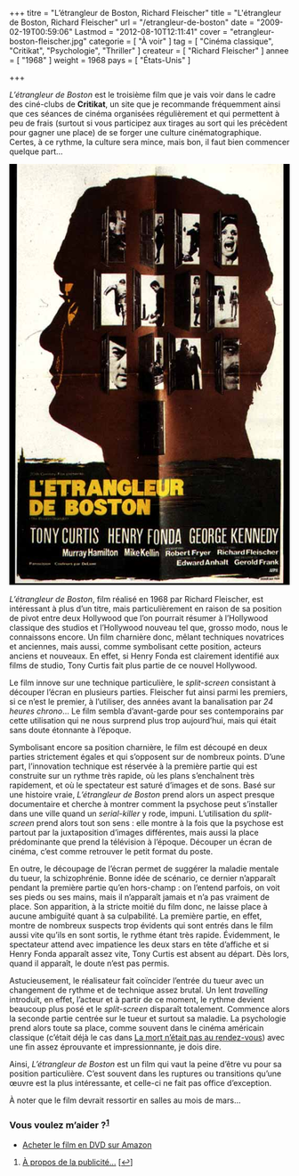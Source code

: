 +++
titre = "L&rsquo;étrangleur de Boston, Richard Fleischer"
title = "L'étrangleur de Boston, Richard Fleischer"
url = "/etrangleur-de-boston"
date = "2009-02-19T00:59:06"
Lastmod = "2012-08-10T12:11:41"
cover = "etrangleur-boston-fleischer.jpg"
categorie = [ "À voir" ]
tag = [ "Cinéma classique", "Critikat", "Psychologie", "Thriller" ]
createur = [ "Richard Fleischer" ]
annee = [ "1968" ]
weight = 1968
pays = [ "États-Unis" ]

+++

<p><em>L&rsquo;étrangleur de Boston</em> est le troisième film que je vais voir dans le cadre des ciné-clubs de <strong>Critikat</strong>, un site que je recommande fréquemment ainsi que ces séances de cinéma organisées régulièrement et qui permettent à peu de frais (surtout si vous participez aux tirages au sort qui les précèdent pour gagner une place) de se forger une culture cinématographique. Certes, à ce rythme, la culture sera mince, mais bon, il faut bien commencer quelque part&#8230;</p>
<div style="text-align: center;"><img src="00790900-photo-affiche-l-etrangleur-de-boston.jpg" border="0" alt="00790900-photo-affiche-l-etrangleur-de-boston.jpg" width="539" height="756" /></div>
<p><em>L&rsquo;étrangleur de Boston</em>, film réalisé en 1968 par Richard Fleischer, est intéressant à plus d&rsquo;un titre, mais particulièrement en raison de sa position de pivot entre deux Hollywood que l&rsquo;on pourrait résumer à l&rsquo;Hollywood classique des studios et l&rsquo;Hollywood nouveau tel que, grosso modo, nous le connaissons encore. Un film charnière donc, mêlant techniques novatrices et anciennes, mais aussi, comme symbolisant cette position, acteurs anciens et nouveaux. En effet, si Henry Fonda est clairement identifié aux films de studio, Tony Curtis fait plus partie de ce nouvel Hollywood.</p>
<p>Le film innove sur une technique particulière, le <em>split-screen</em> consistant à découper l&rsquo;écran en plusieurs parties. Fleischer fut ainsi parmi les premiers, si ce n&rsquo;est le premier, à l&rsquo;utiliser, des années avant la banalisation par <em>24 heures chrono</em>&#8230; Le film sembla d&rsquo;avant-garde pour ses contemporains par cette utilisation qui ne nous surprend plus trop aujourd&rsquo;hui, mais qui était sans doute étonnante à l&rsquo;époque.</p>
<p>Symbolisant encore sa position charnière, le film est découpé en deux parties strictement égales et qui s&rsquo;opposent sur de nombreux points. D&rsquo;une part, l&rsquo;innovation technique est réservée à la première partie qui est construite sur un rythme très rapide, où les plans s&rsquo;enchaînent très rapidement, et où le spectateur est saturé d&rsquo;images et de sons. Basé sur une histoire vraie, <em>L&rsquo;étrangleur de Boston</em> prend alors un aspect presque documentaire et cherche à montrer comment la psychose peut s&rsquo;installer dans une ville quand un <em>serial-killer</em> y rode, impuni. L&rsquo;utilisation du <em>split-screen</em> prend alors tout son sens : elle montre à la fois que la psychose est partout par la juxtaposition d&rsquo;images différentes, mais aussi la place prédominante que prend la télévision à l&rsquo;époque. Découper un écran de cinéma, c&rsquo;est comme retrouver le petit format du poste.</p>
<p>En outre, le découpage de l&rsquo;écran permet de suggérer la maladie mentale du tueur, la schizophrénie. Bonne idée de scénario, ce dernier n&rsquo;apparaît pendant la première partie qu&rsquo;en hors-champ : on l&rsquo;entend parfois, on voit ses pieds ou ses mains, mais il n&rsquo;apparaît jamais et n&rsquo;a pas vraiment de place. Son apparition, à la stricte moitié du film donc, ne laisse place à aucune ambiguïté quant à sa culpabilité. La première partie, en effet, montre de nombreux suspects trop évidents qui sont entrés dans le film aussi vite qu&rsquo;ils en sont sortis, le rythme étant très rapide. Évidemment, le spectateur attend avec impatience les deux stars en tête d&rsquo;affiche et si Henry Fonda apparaît assez vite, Tony Curtis est absent au départ. Dès lors, quand il apparaît, le doute n&rsquo;est pas permis.</p>
<p>Astucieusement, le réalisateur fait coïncider l&rsquo;entrée du tueur avec un changement de rythme et de technique assez brutal. Un lent <em>travelling</em> introduit, en effet, l&rsquo;acteur et à partir de ce moment, le rythme devient beaucoup plus posé et le <em>split-screen</em> disparaît totalement. Commence alors la seconde partie centrée sur le tueur et surtout sa maladie. La psychologie prend alors toute sa place, comme souvent dans le cinéma américain classique (c&rsquo;était déjà le cas dans <a href="http://voiretmanger.fr/2008/10/03/la-mort-netait-pas-au-rendez-vous/">La mort n&rsquo;était pas au rendez-vous</a>) avec une fin assez éprouvante et impressionnante, je dois dire.</p>
<p>Ainsi, <em>L&rsquo;étrangleur de Boston</em> est un film qui vaut la peine d&rsquo;être vu pour sa position particulière. C&rsquo;est souvent dans les ruptures ou transitions qu&rsquo;une œuvre est la plus intéressante, et celle-ci ne fait pas office d&rsquo;exception.</p>
<p>À noter que le film devrait ressortir en salles au mois de mars&#8230;</p>
<div class="amazon">
<h3>Vous voulez m&rsquo;aider ?<sup><a href="#footnote_0_1218" id="identifier_0_1218" class="footnote-link footnote-identifier-link" title="&Agrave; propos de la publicit&eacute;&hellip;">1</a></sup></h3>
<ul>
<li><a href="http://www.amazon.fr/gp/product/B00019GLIA/ref=as_li_ss_tl?ie=UTF8&#038;tag=leblogdenic07-21&#038;linkCode=as2&#038;camp=1642&#038;creative=19458&#038;creativeASIN=B00019GLIA">Acheter le film en DVD sur Amazon</a></li>
</ul>
</div>
<ol class="footnotes"><li id="footnote_0_1218" class="footnote"><a href="http://voiretmanger.fr/soutien/">À propos de la publicité…</a> [<a href="#identifier_0_1218" class="footnote-link footnote-back-link">&#8617;</a>]</li></ol>
